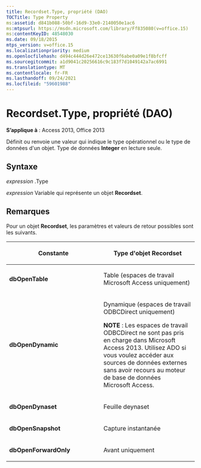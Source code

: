 ```yaml
---
title: Recordset.Type, propriété (DAO)
TOCTitle: Type Property
ms:assetid: d841b088-50bf-16d9-33e0-2140050e1ac6
ms:mtpsurl: https://msdn.microsoft.com/library/Ff835080(v=office.15)
ms:contentKeyID: 48548030
ms.date: 09/18/2015
mtps_version: v=office.15
ms.localizationpriority: medium
ms.openlocfilehash: d494c444d26e472ce13630f6abe0a09e1f8bfcff
ms.sourcegitcommit: a1d9041c20256616c9c183f7d1049142a7ac6991
ms.translationtype: MT
ms.contentlocale: fr-FR
ms.lasthandoff: 09/24/2021
ms.locfileid: "59601988"
---
```

# <a name="recordsettype-property-dao"></a>Recordset.Type, propriété (DAO)


**S’applique à** : Access 2013, Office 2013

Définit ou renvoie une valeur qui indique le type opérationnel ou le type de données d'un objet. Type de données **Integer** en lecture seule.

## <a name="syntax"></a>Syntaxe

*expression* .Type

*expression* Variable qui représente un objet **Recordset**.

## <a name="remarks"></a>Remarques

Pour un objet **Recordset**, les paramètres et valeurs de retour possibles sont les suivants.

<table>
<colgroup>
<col style="width: 50%" />
<col style="width: 50%" />
</colgroup>
<thead>
<tr class="header">
<th><p>Constante</p></th>
<th><p>Type d'objet Recordset</p></th>
</tr>
</thead>
<tbody>
<tr class="odd">
<td><p><strong>dbOpenTable</strong></p></td>
<td><p>Table (espaces de travail Microsoft Access uniquement)</p></td>
</tr>
<tr class="even">
<td><p><strong>dbOpenDynamic</strong></p></td>
<td><p>Dynamique (espaces de travail ODBCDirect uniquement)</p>
<p><strong>NOTE</strong> : Les espaces de travail ODBCDirect ne sont pas pris en charge dans Microsoft Access 2013. Utilisez ADO si vous voulez accéder aux sources de données externes sans avoir recours au moteur de base de données Microsoft Access.</p></td>
</tr>
<tr class="odd">
<td><p><strong>dbOpenDynaset</strong></p></td>
<td><p>Feuille deynaset</p></td>
</tr>
<tr class="even">
<td><p><strong>dbOpenSnapshot</strong></p></td>
<td><p>Capture instantanée</p></td>
</tr>
<tr class="odd">
<td><p><strong>dbOpenForwardOnly</strong></p></td>
<td><p>Avant uniquement</p></td>
</tr>
</tbody>
</table>

